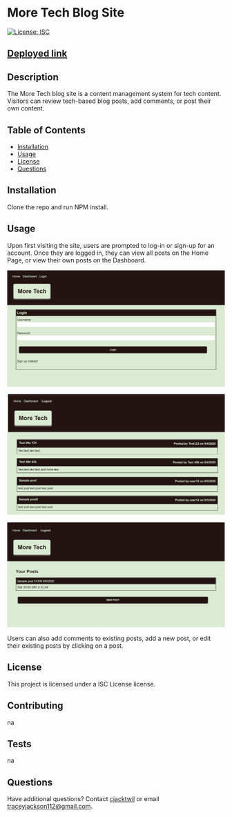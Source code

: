 
# More Tech Blog Site
[![License: ISC](https://img.shields.io/badge/License-ISC-blue.svg)](https://opensource.org/licenses/ISC)

## [Deployed link](https://lit-springs-36043.herokuapp.com/)

## Description
The More Tech blog site is a content management system for tech content. Visitors can review tech-based blog posts, add comments, or post their own content.
  
## Table of Contents
* [Installation](#installation)
* [Usage](#usage)
* [License](#license)
* [Questions](#questions)
 
## Installation
Clone the repo and run NPM install.

## Usage
Upon first visiting the site, users are prompted to log-in or sign-up for an account. Once they are logged in, they can view all posts on the Home Page, or view their own posts on the Dashboard.

![Login Functionality](./public/images/login-screenshot.png)

![Homepage](./public/images/hompage-screenshot.png)

![Dashboard](./public/images/dashboard-screenshot.png)

Users can also add comments to existing posts, add a new post, or edit their existing posts by clicking on a post.



## License
This project is licensed under a ISC License license. 

## Contributing
na

## Tests
na

## Questions
Have additional questions? Contact [cjacktwil](http://github.com.cjacktwil) or email traceyjackson112@gmail.com.
